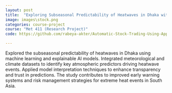 ```yaml
---
layout: post
title:  "Exploring Subseasonal Predictability of Heatwaves in Dhaka with Explainable AI Model"
image: images\stock.png
categories: course-project
course: "Met 411 (Research Project)"
code: https://github.com/rabeya-akter/Automatic-Stock-Trading-Using-Approximate-Q-Learning

---
```

Explored the subseasonal predictability of heatwaves in Dhaka using machine learning and explainable AI models. Integrated meteorological and climate datasets to identify key atmospheric predictors driving heatwave events. Applied model interpretation techniques to enhance transparency and trust in predictions. The study contributes to improved early warning systems and risk management strategies for extreme heat events in South Asia.
